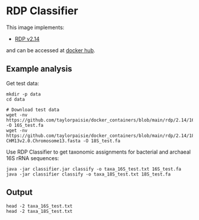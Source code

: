 # RDP Classifier 

This image implements:
* [RDP v2.14](https://sourceforge.net/projects/rdp-classifier/)

and can be accessed at [docker hub](https://hub.docker.com/u/tpaisie).

## Example analysis
Get test data:
```
mkdir -p data
cd data

# Download test data
wget -nv https://github.com/taylorpaisie/docker_containers/blob/main/rdp/2.14/16S_rRNA_gene.Burkholderia_pseudomallei.2002721184.AY305776.1.fasta -O 16S_test.fa
wget -nv https://github.com/taylorpaisie/docker_containers/blob/main/rdp/2.14/18S_rRNA_gene.Homo_sapiens.T2T-CHM13v2.0.Chromosome13.fasta -O 18S_test.fa
```

Use RDP Classifier to get taxonomic assignments for bacterial and archaeal 16S rRNA sequences:
```
java -jar classifier.jar classify -o taxa_16S_test.txt 16S_test.fa
java -jar classifier classify -o taxa_18S_test.txt 18S_test.fa
```

## Output
```
head -2 taxa_16S_test.txt
head -2 taxa_18S_test.txt
```



